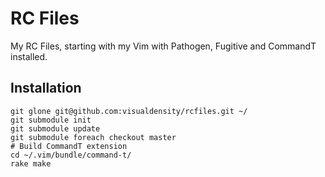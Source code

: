 RC Files
========

My RC Files, starting with my Vim with Pathogen, Fugitive and CommandT
installed.


Installation
------------

    git glone git@github.com:visualdensity/rcfiles.git ~/ 
    git submodule init
    git submodule update
    git submodule foreach checkout master
    # Build CommandT extension
    cd ~/.vim/bundle/command-t/
    rake make
